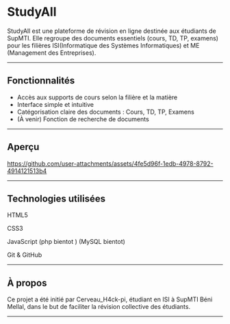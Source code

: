 # StudyAll

StudyAll est une plateforme de révision en ligne destinée aux étudiants de SupMTI. Elle regroupe des documents essentiels (cours, TD, TP, examens) pour les filières ISI(Informatique des Systèmes Informatiques) et ME (Management des Entreprises).

---

## Fonctionnalités

- Accès aux supports de cours selon la filière et la matière
- Interface simple et intuitive
- Catégorisation claire des documents : Cours, TD, TP, Examens
- (À venir) Fonction de recherche de documents

---

## Aperçu







https://github.com/user-attachments/assets/4fe5d96f-1edb-4978-8792-4914121513b4






---

## Technologies utilisées

HTML5

CSS3

JavaScript
(php bientot ) 
(MySQL bientot)

Git & GitHub

---

## À propos
Ce projet a été initié par Cerveau_H4ck-pi, étudiant en ISI à SupMTI Béni Mellal, dans le but de faciliter la révision collective des étudiants.


---


